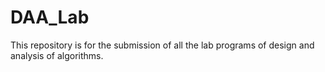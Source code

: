 # DAA_Lab
This repository is for the submission of all the lab programs of  design and analysis of algorithms.
